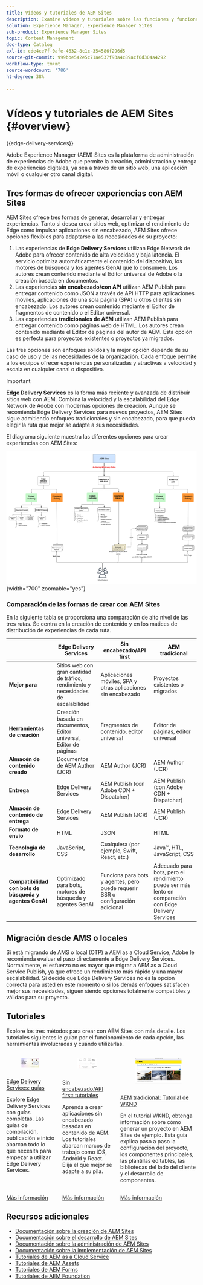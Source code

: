 ```yaml
---
title: Vídeos y tutoriales de AEM Sites
description: Examine vídeos y tutoriales sobre las funciones y funcionalidades de Adobe Experience Manager Sites. AEM Sites es una plataforma líder de administración de experiencias.
solution: Experience Manager, Experience Manager Sites
sub-product: Experience Manager Sites
topic: Content Management
doc-type: Catalog
exl-id: cde4ce7f-0afe-4632-8c1c-354586f296d5
source-git-commit: 999bbe542e5c71ae537f93a4c89acf6d304a4292
workflow-type: tm+mt
source-wordcount: '786'
ht-degree: 38%

---
```


# Vídeos y tutoriales de AEM Sites {#overview}

{{edge-delivery-services}}

Adobe Experience Manager (AEM) Sites es la plataforma de administración de experiencias de Adobe que permite la creación, administración y entrega de experiencias digitales, ya sea a través de un sitio web, una aplicación móvil o cualquier otro canal digital.

## Tres formas de ofrecer experiencias con AEM Sites

AEM Sites ofrece tres formas de generar, desarrollar y entregar experiencias. Tanto si desea crear sitios web, optimizar el rendimiento de Edge como impulsar aplicaciones sin encabezado, AEM Sites ofrece opciones flexibles para adaptarse a las necesidades de su proyecto:

1. Las experiencias de **Edge Delivery Services** utilizan Edge Network de Adobe para ofrecer contenido de alta velocidad y baja latencia. El servicio optimiza automáticamente el contenido del dispositivo, los motores de búsqueda y los agentes GenAI que lo consumen. Los autores crean contenido mediante el Editor universal de Adobe o la creación basada en documentos.
1. Las experiencias **sin encabezado/con API** utilizan AEM Publish para entregar contenido como JSON a través de API HTTP para aplicaciones móviles, aplicaciones de una sola página (SPA) u otros clientes sin encabezado. Los autores crean contenido mediante el Editor de fragmentos de contenido o el Editor universal.
1. Las experiencias **tradicionales de AEM** utilizan AEM Publish para entregar contenido como páginas web de HTML. Los autores crean contenido mediante el Editor de páginas del autor de AEM. Esta opción es perfecta para proyectos existentes o proyectos ya migrados.

Las tres opciones son enfoques sólidos y la mejor opción depende de su caso de uso y de las necesidades de la organización. Cada enfoque permite a los equipos ofrecer experiencias personalizadas y atractivas a velocidad y escala en cualquier canal o dispositivo.

>[!IMPORTANT]
>
> **Edge Delivery Services** es la forma más reciente y avanzada de distribuir sitios web con AEM. Combina la velocidad y la escalabilidad del Edge Network de Adobe con modernas opciones de creación. Aunque se recomienda Edge Delivery Services para nuevos proyectos, AEM Sites sigue admitiendo enfoques tradicionales y sin encabezado, para que pueda elegir la ruta que mejor se adapte a sus necesidades.

El diagrama siguiente muestra las diferentes opciones para crear experiencias con AEM Sites:

![AEM-Sites-Content-Authoring-and-Experience-Delivery-Paths.png](./assets/aem-sites-authoring-and-experience-delivery-paths.png){width="700" zoomable="yes"}

### Comparación de las formas de crear con AEM Sites

En la siguiente tabla se proporciona una comparación de alto nivel de las tres rutas. Se centra en la creación de contenido y en los matices de distribución de experiencias de cada ruta.

|            | Edge Delivery Services | Sin encabezado/API first | AEM tradicional |
|---------------------|------------------------------|---------------------------------|---------------------------------------------|
| **Mejor para** | Sitios web con gran cantidad de tráfico, rendimiento y necesidades de escalabilidad | Aplicaciones móviles, SPA y otras aplicaciones sin encabezado | Proyectos existentes o migrados |
| **Herramientas de creación** | Creación basada en documentos, Editor universal, Editor de páginas | Fragmentos de contenido, editor universal | Editor de páginas, editor universal |
| **Almacén de contenido creado** | Documentos de AEM Author (JCR) | AEM Author (JCR) | AEM Author (JCR) |
| **Entrega** | Edge Delivery Services | AEM Publish (con Adobe CDN + Dispatcher) | AEM Publish (con Adobe CDN + Dispatcher) |
| **Almacén de contenido de entrega** | Edge Delivery Services | AEM Publish (JCR) | AEM Publish (JCR) |
| **Formato de envío** | HTML | JSON | HTML |
| **Tecnología de desarrollo** | JavaScript, CSS | Cualquiera (por ejemplo, Swift, React, etc.) | Java™, HTL, JavaScript, CSS |
| **Compatibilidad con bots de búsqueda y agentes GenAI** | Optimizado para bots, motores de búsqueda y agentes GenAI | Funciona para bots y agentes, pero puede requerir SSR o configuración adicional | Adecuado para bots, pero el rendimiento puede ser más lento en comparación con Edge Delivery Services |

## Migración desde AMS o locales

Si está migrando de AMS o local (OTP) a AEM as a Cloud Service, Adobe le recomienda evaluar el paso directamente a Edge Delivery Services. Normalmente, el esfuerzo no es mayor que migrar a AEM as a Cloud Service Publish, ya que ofrece un rendimiento más rápido y una mayor escalabilidad. Si decide que Edge Delivery Services no es la opción correcta para usted en este momento o si los demás enfoques satisfacen mejor sus necesidades, siguen siendo opciones totalmente compatibles y válidas para su proyecto.

## Tutoriales

Explore los tres métodos para crear con AEM Sites con más detalle. Los tutoriales siguientes le guían por el funcionamiento de cada opción, las herramientas involucradas y cuándo utilizarlas.

<!-- CARDS

* https://www.aem.live/docs/
  {title = Edge Delivery Services - Guides}
  {description = Explore Edge Delivery Services with comprehensive guides. The Build, Publish, and Launch guides cover everything you need to get started with Edge Delivery Services.}
  {image = ./assets/edge-delivery-services.png}
  {target = _blank}
* https://experienceleague.adobe.com/en/docs/experience-manager-learn/getting-started-with-aem-headless/overview
  {title = Headless/API-First - Tutorials}
  {description = Learn how to build headless applications powered by AEM content. Tutorials cover frameworks like iOS, Android, and React—choose what fits your stack.}
  {image = ./assets/headless.png}
  {target = _self}
* https://experienceleague.adobe.com/en/docs/experience-manager-learn/getting-started-wknd-tutorial-develop/overview
  {title = Traditional AEM - WKND Tutorial}
  {description = Learn how to build a sample AEM Sites project using the WKND tutorial. This guide walks you through project setup, Core Components, Editable Templates, client-side libraries, and component development.}
  {image = ./assets/aem-wknd-spa-editor-tutorial.png}
  {target = _self}
-->
<!-- START CARDS HTML - DO NOT MODIFY BY HAND -->
<div class="columns">
    <div class="column is-half-tablet is-half-desktop is-one-third-widescreen" aria-label="Edge Delivery Services - Guides">
        <div class="card" style="height: 100%; display: flex; flex-direction: column; height: 100%;">
            <div class="card-image">
                <figure class="image x-is-16by9">
                    <a href="https://www.aem.live/docs/" title="Edge Delivery Services: guías" target="_blank" rel="referrer">
                        <img class="is-bordered-r-small" src="./assets/edge-delivery-services.png" alt="Edge Delivery Services: guías"
                             style="width: 100%; aspect-ratio: 16 / 9; object-fit: cover; overflow: hidden; display: block; margin: auto;">
                    </a>
                </figure>
            </div>
            <div class="card-content is-padded-small" style="display: flex; flex-direction: column; flex-grow: 1; justify-content: space-between;">
                <div class="top-card-content">
                    <p class="headline is-size-6 has-text-weight-bold">
                        <a href="https://www.aem.live/docs/" target="_blank" rel="referrer" title="Edge Delivery Services: guías">Edge Delivery Services: guías</a>
                    </p>
                    <p class="is-size-6">Explore Edge Delivery Services con guías completas. Las guías de compilación, publicación e inicio abarcan todo lo que necesita para empezar a utilizar Edge Delivery Services.</p>
                </div>
                <a href="https://www.aem.live/docs/" target="_blank" rel="referrer" class="spectrum-Button spectrum-Button--outline spectrum-Button--primary spectrum-Button--sizeM" style="align-self: flex-start; margin-top: 1rem;">
                    <span class="spectrum-Button-label has-no-wrap has-text-weight-bold">Más información</span>
                </a>
            </div>
        </div>
    </div>
    <div class="column is-half-tablet is-half-desktop is-one-third-widescreen" aria-label="Headless/API-First - Tutorials">
        <div class="card" style="height: 100%; display: flex; flex-direction: column; height: 100%;">
            <div class="card-image">
                <figure class="image x-is-16by9">
                    <a href="https://experienceleague.adobe.com/es/docs/experience-manager-learn/getting-started-with-aem-headless/overview" title="Sin encabezado/API first: tutoriales" target="_self" rel="referrer">
                        <img class="is-bordered-r-small" src="./assets/headless.png" alt="Sin encabezado/API first: tutoriales"
                             style="width: 100%; aspect-ratio: 16 / 9; object-fit: cover; overflow: hidden; display: block; margin: auto;">
                    </a>
                </figure>
            </div>
            <div class="card-content is-padded-small" style="display: flex; flex-direction: column; flex-grow: 1; justify-content: space-between;">
                <div class="top-card-content">
                    <p class="headline is-size-6 has-text-weight-bold">
                        <a href="https://experienceleague.adobe.com/es/docs/experience-manager-learn/getting-started-with-aem-headless/overview" target="_self" rel="referrer" title="Sin encabezado/API first: tutoriales">Sin encabezado/API first: tutoriales</a>
                    </p>
                    <p class="is-size-6">Aprenda a crear aplicaciones sin encabezado basadas en contenido de AEM. Los tutoriales abarcan marcos de trabajo como iOS, Android y React. Elija el que mejor se adapte a su pila.</p>
                </div>
                <a href="https://experienceleague.adobe.com/es/docs/experience-manager-learn/getting-started-with-aem-headless/overview" target="_self" rel="referrer" class="spectrum-Button spectrum-Button--outline spectrum-Button--primary spectrum-Button--sizeM" style="align-self: flex-start; margin-top: 1rem;">
                    <span class="spectrum-Button-label has-no-wrap has-text-weight-bold">Más información</span>
                </a>
            </div>
        </div>
    </div>
    <div class="column is-half-tablet is-half-desktop is-one-third-widescreen" aria-label="Traditional AEM - WKND Tutorial">
        <div class="card" style="height: 100%; display: flex; flex-direction: column; height: 100%;">
            <div class="card-image">
                <figure class="image x-is-16by9">
                    <a href="https://experienceleague.adobe.com/es/docs/experience-manager-learn/getting-started-wknd-tutorial-develop/overview" title="AEM tradicional: Tutorial de WKND" target="_self" rel="referrer">
                        <img class="is-bordered-r-small" src="./assets/aem-wknd-spa-editor-tutorial.png" alt="AEM tradicional: Tutorial de WKND"
                             style="width: 100%; aspect-ratio: 16 / 9; object-fit: cover; overflow: hidden; display: block; margin: auto;">
                    </a>
                </figure>
            </div>
            <div class="card-content is-padded-small" style="display: flex; flex-direction: column; flex-grow: 1; justify-content: space-between;">
                <div class="top-card-content">
                    <p class="headline is-size-6 has-text-weight-bold">
                        <a href="https://experienceleague.adobe.com/es/docs/experience-manager-learn/getting-started-wknd-tutorial-develop/overview" target="_self" rel="referrer" title="AEM tradicional: Tutorial de WKND">AEM tradicional: Tutorial de WKND</a>
                    </p>
                    <p class="is-size-6">En el tutorial WKND, obtenga información sobre cómo generar un proyecto en AEM Sites de ejemplo. Esta guía explica paso a paso la configuración del proyecto, los componentes principales, las plantillas editables, las bibliotecas del lado del cliente y el desarrollo de componentes.</p>
                </div>
                <a href="https://experienceleague.adobe.com/es/docs/experience-manager-learn/getting-started-wknd-tutorial-develop/overview" target="_self" rel="referrer" class="spectrum-Button spectrum-Button--outline spectrum-Button--primary spectrum-Button--sizeM" style="align-self: flex-start; margin-top: 1rem;">
                    <span class="spectrum-Button-label has-no-wrap has-text-weight-bold">Más información</span>
                </a>
            </div>
        </div>
    </div>
</div>
<!-- END CARDS HTML - DO NOT MODIFY BY HAND -->


## Recursos adicionales

* [Documentación sobre la creación de AEM Sites](https://experienceleague.adobe.com/es/docs/experience-manager-65/content/sites/authoring/essentials/first-steps)
* [Documentación sobre el desarrollo de AEM Sites](https://experienceleague.adobe.com/es/docs/experience-manager-65/content/implementing/developing/introduction/getting-started)
* [Documentación sobre la administración de AEM Sites](https://experienceleague.adobe.com/es/docs/experience-manager-65/content/sites/administering/home)
* [Documentación sobre la implementación de AEM Sites](https://experienceleague.adobe.com/es/docs/experience-manager-65/content/implementing/deploying/introduction/platform)
* [Tutoriales de AEM as a Cloud Service](/help/cloud-service/overview.md)
* [Tutoriales de AEM Assets](/help/assets/overview.md)
* [Tutoriales de AEM Forms](/help/forms/overview.md)
* [Tutoriales de AEM Foundation](/help/foundation/overview.md)
